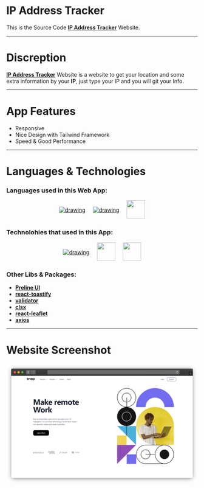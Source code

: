 # IP Address Tracker

This is the Source Code [**IP Address Tracker**](https://whereiam.vercel.app/) Website.

---

# Discreption

[**IP Address Tracker**](https://whereiam.vercel.app/) Website is a website to get your location and some extra information by your **IP**, just type your IP and you will git your Info.

---

# App Features

- Responsive
- Nice Design with Tailwind Framework
- Speed & Good Performance

---

# Languages & Technologies

### Languages used in this Web App:

<div style="display: flex; justify-content: center; align-items: center; gap: 20px;">
  <a href="https://developer.mozilla.org/en-US/docs/Web/HTML"><img src="https://img.icons8.com/color/48/000000/html-5--v1.png" alt="drawing" width="48" height="48"/></a>
  <a href="https://developer.mozilla.org/en-US/docs/Web/CSS?retiredLocale=ar"><img src="https://img.icons8.com/color/48/000000/css3.png" alt="drawing" width="48" height="48"/></a>
  <a href="https://www.javascript.com/"><img src="https://img.icons8.com/color/48/000000/javascript--v2.png" width="48" height="48"/></a>
</div>

### Technolohies that used in this App:

<div style="display: flex; justify-content: center; align-items: center; gap: 20px;">
  <a href="https://reactjs.org/"><img src="https://cdn-icons-png.flaticon.com/512/3334/3334886.png" alt="drawing" width="48" height="48"/></a>
  <a href="https://tailwindcss.com/"><img src="https://tailwindcss.com/_next/static/media/tailwindcss-mark.79614a5f61617ba49a0891494521226b.svg" width="48" height="48"/></a>
  <a href="https://www.typescriptlang.org/"><img src="https://cdn-icons-png.flaticon.com/128/5968/5968381.png" width="48" height="48"/></a>
</div>

### Other Libs & Packages:

- [**Preline UI**](https://preline.co/docs/index.html)
- [**react-toastify**](https://fkhadra.github.io/react-toastify/introduction)
- [**validator**](https://www.npmjs.com/package/validator)
- [**clsx**](https://www.npmjs.com/package/clsx)
- [**react-leaflet**](https://react-leaflet.js.org/)
- [**axios**](https://axios-http.com/docs/intro)

---

# Website Screenshot

![IP Address Tracker](https://github.com/ahmedmohmd/ip-address-tracker/blob/main/app-screenshott.png?raw=true)
